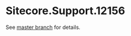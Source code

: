 # Sitecore.Support.12156

See [master branch](https://github.com/sitecoresupport/Sitecore.Support.12156) for details.